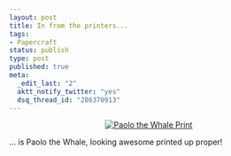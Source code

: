 ```yaml
--- 
layout: post
title: In from the printers...
tags: 
- Papercraft
status: publish
type: post
published: true
meta: 
  _edit_last: "2"
  aktt_notify_twitter: "yes"
  dsq_thread_id: "286370913"
---
```

<p class="alignc" style="text-align: center;"><a title="photo sharing" href="http://www.flickr.com/photos/craig552uk/4369493471/"><img class="aligncenter" src="http://farm3.static.flickr.com/2717/4369493471_063ef5285e.jpg" alt="Paolo the Whale Print" /></a></p>
... is Paolo the Whale, looking awesome printed up proper!
